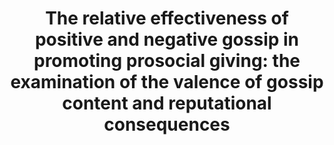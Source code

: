 ---
title: "The relative effectiveness of positive and negative gossip in promoting prosocial giving: the examination of the valence of gossip content and reputational consequences"
collection: publications
permalink: /publication/imada_jpr.pdf
paperurl: '/files/Imada (in press) JPR.pdf'
link: 'https://onlinelibrary.wiley.com/doi/full/10.1111/jpr.12473'
citation: '<u>*Imada, H.</u> (in press). The relative effectiveness of positive and negative gossip in promoting prosocial giving: the examination of the valence of gossip content and reputational consequences. <em>Japanese Psychological Research</em>. https://doi.org/10.1111/jpr.12473'
---